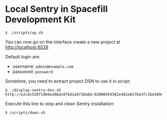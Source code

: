 # Local Sentry in Spacefill Development Kit

```
$ ./scripts/up.sh
```

You can now go on the interface create a new project at [http://localhost:8028](http://localhost:8028)

Default login are:

* username: `admin@example.com`
* password: `password`

Sometime, you need to extract project DSN to use it in script:

```
$ ./display-sentry-dsn.sh
http://e2cdc520f1904e10bdc076d1a971bb84:92000959382e482e817b43fc3be589e7@0.0.0.0:8028/1
```

Execute this line to stop and clean Sentry installation:

```
$ /scripts/down.sh
```